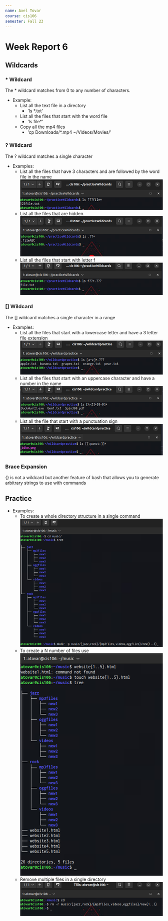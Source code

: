```yaml
---
name: Axel Tovar
course: cis106
semester: Fall 23
---
```


# Week Report 6

## Wildcards


### * Wildcard
The * wildcard matches from 0 to any number of characters.
* Example:
  * List all the text file in a directory
    * 'ls *.txt'
  * List all the files that start with the word file
    * 'ls file*'
  * Copy all the mp4 files
    * 'cp Downloads/*.mp4 ~/Videos/Movies/'

### ? Wildcard
The ? wildcard matches a single character
* Examples:
  * List all the files that have 3 characters and are followed by the word file in the name
![wildcard1](wildcard1.1.png)
  * List all the files that are hidden.
![wildcard2](wildcard1.2.png)
  * List all the files that start with letter f
![wildcard3](wildcard1.3.png)

### [] Wildcard
The [] wildcard matches a single character in a range
* Examples:
  * List all the files that start with a lowercase letter and have a 3 letter file extension
![wildcard4](wildcard1.4.png)
  * List all the files that start with an uppercase character and have a number in the name
![wildcard4](wildcard1.5.png)
  * List all the file that start with a punctuation sign
![wildcard4](wildcard1.6.png)

### Brace Expansion
{} is not a wildcard but another feature of bash that allows you to generate arbitrary strings to use with commands

## Practice
* Examples:
  * To create a whole directory structure in a single command
![brace_expansion](brace_expansion1.1.png)
  * To create a N number of files use
![brace_expansion](brace_expansion1.2.png)
  * Remove multiple files in a single directory
![brace_expansion](brace_expansion1.3.png)